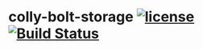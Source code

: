 # colly-bolt-storage [![license](https://img.shields.io/github/license/earlzo/colly-bolt-storage.svg?style=flat-square)](https://github.com/earlzo/colly-bolt-storage/blob/master/LICENSE)[![Build Status](https://img.shields.io/travis/earlzo/colly-bolt-storage.svg?style=flat-square)](https://travis-ci.org/earlzo/colly-bolt-storage)
